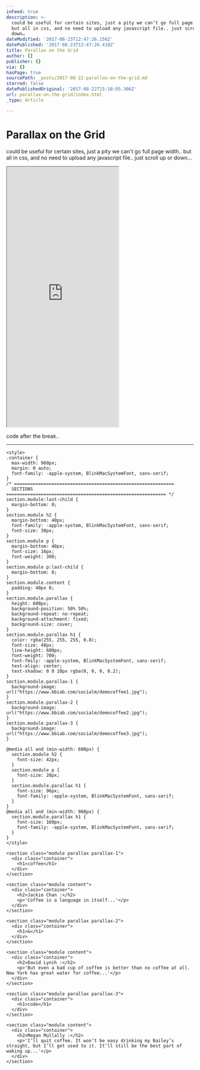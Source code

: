 ```yaml
---
inFeed: true
description: >-
  could be useful for certain sites, just a pity we can’t go full page width..
  but all in css, and no need to upload any javascript file.. just scroll up or
  down…
dateModified: '2017-08-23T12:47:26.156Z'
datePublished: '2017-08-23T12:47:26.418Z'
title: Parallax on the Grid
author: []
publisher: {}
via: {}
hasPage: true
sourcePath: _posts/2017-08-22-parallax-on-the-grid.md
starred: false
datePublishedOriginal: '2017-08-22T15:18:05.306Z'
url: parallax-on-the-grid/index.html
_type: Article

---
```

# Parallax on the Grid

could be useful for certain sites, just a pity we can't go full page width.. but all in css, and no need to upload any javascript file.. just scroll up or down...

<iframe src="https://the-grid.github.io/ed-userhtml/?g=eJy1Vd1u0zAUvu9THE0CtmlJ2uwHFkqFNkAaYuNi3HB5EjuJmWOH2Fla0CReg9fjSThOUsbaUgbbqjZtfX6_73y2x8bOJJ8M_EQri0LxCr4OAAqceo1gNo_g8GBYTp-3a1UmVARDwNpqt5JSjJdiIeQsAg_LUnLPzIzlxQ4cSaEuTjE5b_-_Ic8dMKiMZ3gl0ueDq0GwDS_u8KL656-PP5y8Pzsf3CUPbAcDwxMrtPILzWrJI4nGekkuJOvJcMC9WFurC8Lvmr8ZAXm4ynOvZ-4uPPXRRnzhEey2CZeql38t3oWPDn5barjIcutyrgJU_jsJrYS4sq17iYwJlXVtrPQusUIpcdq6530zB8O-6xiTi6zStWJeqY1wgRHsDx-5z4K94iVHilW6_7lgR2sxyQvqLIJUTDlbsHfcJPqSV-vazEdtp4mWuoqgymLcDPf3d-D6MfSfbS0wvvesg0ND5t4SyBtzeOrmMNfKf0rF8qn1UIqMyEoIsEPUr5ocmW7c7h3CyM2kRTCkrru3H26tQe914H9jTRSYEcC6kpsbubWliYKgaRo_jgXGJIUiMDoRKIuA8UInOk05H_mfymxjbZ3wPuqEf6-zex91dq_rDF4WnAkEyg6oGGwWtFn6E7Sd91ZbcPWxcVMyYSeOq2X3ctk7HP7Je0m5N-IO-6PgrofTFWFfA729PFZBX9_daH7n3Ed746C_4wbjvgdI6HAzLzbmtM5buVb7xoSCx0xczl1_XY-thWz5aNKJYBzQT-cdkPvEVeuK_Llef07eokY4eUsKFRyOc1QQUamwN5WTJ8dteRAGECSqrCYBg1AgrOEy9X3_yTgo_62zZSbCWzHx-GFJeIWXgsG7mUryRRKOagv8kiviIEYGSV2CTiH5RU3MLZ2CYB1_Ss8NaJ1afTjjDXzU1QXkaCCr6O6ABp1_qqve95543L2lotgD6-mUZ8TEaU1NSTlbZPPkx7fvtIs_18LO4cMJcaIVGSyRCRzNDFhF-45udyhmcIRC8hmZDRhbobvLdiCmqfS5Mm6hNpyB1aRMl65bN1bQkzLanNOXsY4r64bXYJu7LtdR_xNDWHeJ" height="700" style=""></iframe>

code after the break..

---

    <style>
    .container {
      max-width: 960px;
      margin: 0 auto;
      font-family: -apple-system, BlinkMacSystemFont, sans-serif;
    }
    /* ============================================================
      SECTIONS
    ============================================================ */
    section.module:last-child {
      margin-bottom: 0;
    }
    section.module h2 {
      margin-bottom: 40px;
      font-family: -apple-system, BlinkMacSystemFont, sans-serif;
      font-size: 30px;
    }
    section.module p {
      margin-bottom: 40px;
      font-size: 16px;
      font-weight: 300;
    }
    section.module p:last-child {
      margin-bottom: 0;
    }
    section.module.content {
      padding: 40px 0;
    }
    section.module.parallax {
      height: 600px;
      background-position: 50% 50%;
      background-repeat: no-repeat;
      background-attachment: fixed;
      background-size: cover;
    }
    section.module.parallax h1 {
      color: rgba(255, 255, 255, 0.8);
      font-size: 48px;
      line-height: 600px;
      font-weight: 700;
      font-fmily: -apple-system, BlinkMacSystemFont, sans-serif;
      text-align: center;
      text-shadow: 0 0 10px rgba(0, 0, 0, 0.2);
    }
    section.module.parallax-1 {
      background-image: url("https://www.bbiab.com/socialm/democoffee1.jpg");
    }
    section.module.parallax-2 {
      background-image: url("https://www.bbiab.com/socialm/democoffee2.jpg");
    }
    section.module.parallax-3 {
      background-image: url("https://www.bbiab.com/socialm/democoffee3.jpg");
    }
    
    @media all and (min-width: 600px) {
      section.module h2 {
        font-size: 42px;
      }
      section.module p {
        font-size: 20px;
      }
      section.module.parallax h1 {
        font-size: 96px;
        font-family: -apple-system, BlinkMacSystemFont, sans-serif;
      }
    }
    @media all and (min-width: 960px) {
      section.module.parallax h1 {
        font-size: 160px;
        font-family: -apple-system, BlinkMacSystemFont, sans-serif;
      }
    }
    </style>
    
    <section class="module parallax parallax-1">
      <div class="container">
        <h1>coffee</h1>
      </div>
    </section>
    
    <section class="module content">
      <div class="container">
        <h2>Jackie Chan :</h2>
        <p>'Coffee is a language in itself...'</p>
      </div>
    </section>
    
    <section class="module parallax parallax-2">
      <div class="container">
        <h1>&</h1>
      </div>
    </section>
    
    <section class="module content">
      <div class="container">
        <h2>David Lynch :</h2>
        <p>'But even a bad cup of coffee is better than no coffee at all. New York has great water for coffee...'</p>
      </div>
    </section>
    
    <section class="module parallax parallax-3">
      <div class="container">
        <h1>code</h1>
      </div>
    </section>
    
    <section class="module content">
      <div class="container">
        <h2>Megan Mullally :</h2>
        <p>'I’ll quit coffee. It won’t be easy drinking my Bailey’s straight, but I’ll get used to it. It’ll still be the best part of waking up...'</p>
      </div>
    </section>